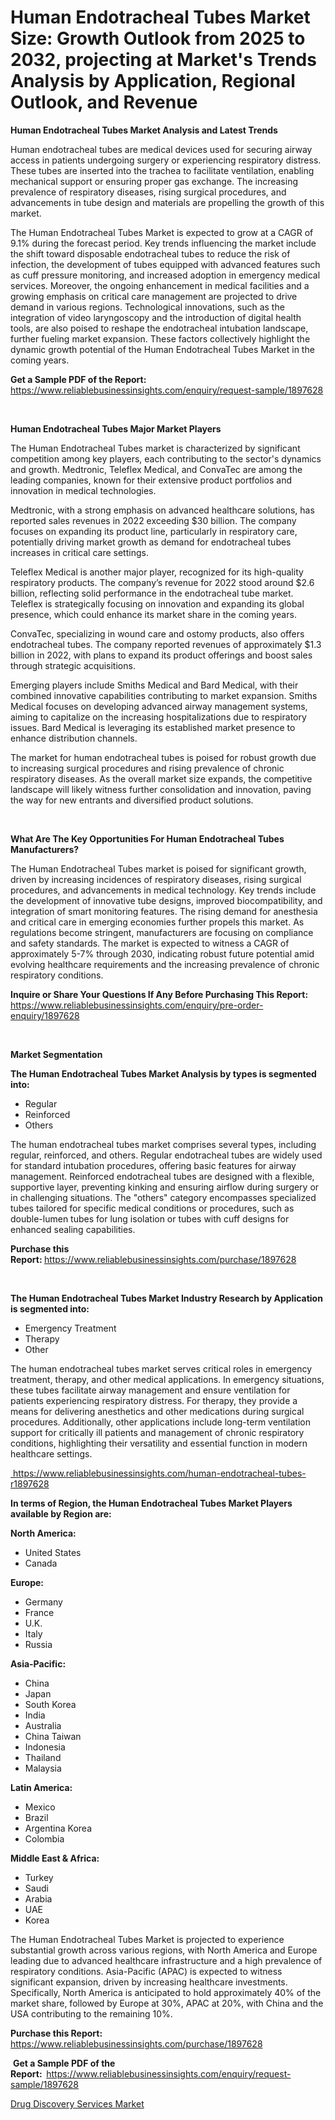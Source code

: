 <p><h1>Human Endotracheal Tubes Market Size: Growth Outlook from 2025 to 2032, projecting at Market's Trends Analysis by Application, Regional Outlook, and Revenue</h1></p><p><strong>Human Endotracheal Tubes Market Analysis and Latest Trends</strong></p>
<p><p>Human endotracheal tubes are medical devices used for securing airway access in patients undergoing surgery or experiencing respiratory distress. These tubes are inserted into the trachea to facilitate ventilation, enabling mechanical support or ensuring proper gas exchange. The increasing prevalence of respiratory diseases, rising surgical procedures, and advancements in tube design and materials are propelling the growth of this market.</p><p>The Human Endotracheal Tubes Market is expected to grow at a CAGR of 9.1% during the forecast period. Key trends influencing the market include the shift toward disposable endotracheal tubes to reduce the risk of infection, the development of tubes equipped with advanced features such as cuff pressure monitoring, and increased adoption in emergency medical services. Moreover, the ongoing enhancement in medical facilities and a growing emphasis on critical care management are projected to drive demand in various regions. Technological innovations, such as the integration of video laryngoscopy and the introduction of digital health tools, are also poised to reshape the endotracheal intubation landscape, further fueling market expansion. These factors collectively highlight the dynamic growth potential of the Human Endotracheal Tubes Market in the coming years.</p></p>
<p><strong>Get a Sample PDF of the Report:&nbsp;</strong> <a href="https://www.reliablebusinessinsights.com/enquiry/request-sample/1897628?utm_campaign=2215&utm_medium=2&utm_source=Github&utm_content=ia&utm_term=03032025&utm_id=human-endotracheal-tubes">https://www.reliablebusinessinsights.com/enquiry/request-sample/1897628</a></p>
<p>&nbsp;</p>
<p><strong>Human Endotracheal Tubes Major Market Players</strong></p>
<p><p>The Human Endotracheal Tubes market is characterized by significant competition among key players, each contributing to the sector's dynamics and growth. Medtronic, Teleflex Medical, and ConvaTec are among the leading companies, known for their extensive product portfolios and innovation in medical technologies. </p><p>Medtronic, with a strong emphasis on advanced healthcare solutions, has reported sales revenues in 2022 exceeding $30 billion. The company focuses on expanding its product line, particularly in respiratory care, potentially driving market growth as demand for endotracheal tubes increases in critical care settings.</p><p>Teleflex Medical is another major player, recognized for its high-quality respiratory products. The company’s revenue for 2022 stood around $2.6 billion, reflecting solid performance in the endotracheal tube market. Teleflex is strategically focusing on innovation and expanding its global presence, which could enhance its market share in the coming years. </p><p>ConvaTec, specializing in wound care and ostomy products, also offers endotracheal tubes. The company reported revenues of approximately $1.3 billion in 2022, with plans to expand its product offerings and boost sales through strategic acquisitions.</p><p>Emerging players include Smiths Medical and Bard Medical, with their combined innovative capabilities contributing to market expansion. Smiths Medical focuses on developing advanced airway management systems, aiming to capitalize on the increasing hospitalizations due to respiratory issues. Bard Medical is leveraging its established market presence to enhance distribution channels.</p><p>The market for human endotracheal tubes is poised for robust growth due to increasing surgical procedures and rising prevalence of chronic respiratory diseases. As the overall market size expands, the competitive landscape will likely witness further consolidation and innovation, paving the way for new entrants and diversified product solutions.</p></p>
<p>&nbsp;</p>
<p><strong>What Are The Key Opportunities For Human Endotracheal Tubes Manufacturers?</strong></p>
<p><p>The Human Endotracheal Tubes market is poised for significant growth, driven by increasing incidences of respiratory diseases, rising surgical procedures, and advancements in medical technology. Key trends include the development of innovative tube designs, improved biocompatibility, and integration of smart monitoring features. The rising demand for anesthesia and critical care in emerging economies further propels this market. As regulations become stringent, manufacturers are focusing on compliance and safety standards. The market is expected to witness a CAGR of approximately 5-7% through 2030, indicating robust future potential amid evolving healthcare requirements and the increasing prevalence of chronic respiratory conditions.</p></p>
<p><strong>Inquire or Share Your Questions If Any Before Purchasing This Report:</strong> <a href="https://www.reliablebusinessinsights.com/enquiry/pre-order-enquiry/1897628?utm_campaign=2215&utm_medium=2&utm_source=Github&utm_content=ia&utm_term=03032025&utm_id=human-endotracheal-tubes">https://www.reliablebusinessinsights.com/enquiry/pre-order-enquiry/1897628</a></p>
<p>&nbsp;</p>
<p><strong>Market Segmentation</strong></p>
<p><strong>The Human Endotracheal Tubes Market Analysis by types is segmented into:</strong></p>
<p><ul><li>Regular</li><li>Reinforced</li><li>Others</li></ul></p>
<p><p>The human endotracheal tubes market comprises several types, including regular, reinforced, and others. Regular endotracheal tubes are widely used for standard intubation procedures, offering basic features for airway management. Reinforced endotracheal tubes are designed with a flexible, supportive layer, preventing kinking and ensuring airflow during surgery or in challenging situations. The "others" category encompasses specialized tubes tailored for specific medical conditions or procedures, such as double-lumen tubes for lung isolation or tubes with cuff designs for enhanced sealing capabilities.</p></p>
<p><strong>Purchase this Report:&nbsp;</strong><a href="https://www.reliablebusinessinsights.com/purchase/1897628?utm_campaign=2215&utm_medium=2&utm_source=Github&utm_content=ia&utm_term=03032025&utm_id=human-endotracheal-tubes">https://www.reliablebusinessinsights.com/purchase/1897628</a></p>
<p>&nbsp;</p>
<p><strong>The Human Endotracheal Tubes Market Industry Research by Application is segmented into:</strong></p>
<p><ul><li>Emergency Treatment</li><li>Therapy</li><li>Other</li></ul></p>
<p><p>The human endotracheal tubes market serves critical roles in emergency treatment, therapy, and other medical applications. In emergency situations, these tubes facilitate airway management and ensure ventilation for patients experiencing respiratory distress. For therapy, they provide a means for delivering anesthetics and other medications during surgical procedures. Additionally, other applications include long-term ventilation support for critically ill patients and management of chronic respiratory conditions, highlighting their versatility and essential function in modern healthcare settings.</p></p>
<p><a href="https://www.reliablebusinessinsights.com/human-endotracheal-tubes-r1897628?utm_campaign=2215&utm_medium=2&utm_source=Github&utm_content=ia&utm_term=03032025&utm_id=human-endotracheal-tubes">&nbsp;https://www.reliablebusinessinsights.com/human-endotracheal-tubes-r1897628</a></p>
<p><strong>In terms of Region, the Human Endotracheal Tubes Market Players available by Region are:</strong></p>
<p>
    <p> <strong> North America: </strong>
        <ul>
            <li>United States</li>
            <li>Canada</li>
        </ul>
        </p> 
    <p> <strong> Europe: </strong>
        <ul>
            <li>Germany</li>
            <li>France</li>
            <li>U.K.</li>
            <li>Italy</li>
            <li>Russia</li>
        </ul>
        </p> 
    <p> <strong> Asia-Pacific: </strong>
        <ul>
            <li>China</li>
            <li>Japan</li>
            <li>South Korea</li>
            <li>India</li>
            <li>Australia</li>
            <li>China Taiwan</li>
            <li>Indonesia</li>
            <li>Thailand</li>
            <li>Malaysia</li>
        </ul>
        </p> 
    <p> <strong> Latin America: </strong>
        <ul>
            <li>Mexico</li>
            <li>Brazil</li>
            <li>Argentina Korea</li>
            <li>Colombia</li>
        </ul>
        </p> 
    <p> <strong> Middle East & Africa: </strong>
        <ul>
            <li>Turkey</li>
            <li>Saudi</li>
            <li>Arabia</li>
            <li>UAE</li>
            <li>Korea</li>
        </ul>
    </p>
    </p>
<p><p>The Human Endotracheal Tubes Market is projected to experience substantial growth across various regions, with North America and Europe leading due to advanced healthcare infrastructure and a high prevalence of respiratory conditions. Asia-Pacific (APAC) is expected to witness significant expansion, driven by increasing healthcare investments. Specifically, North America is anticipated to hold approximately 40% of the market share, followed by Europe at 30%, APAC at 20%, with China and the USA contributing to the remaining 10%.</p></p>
<p><strong>Purchase this Report: </strong><a href="https://www.reliablebusinessinsights.com/purchase/1897628?utm_campaign=2215&utm_medium=2&utm_source=Github&utm_content=ia&utm_term=03032025&utm_id=human-endotracheal-tubes">https://www.reliablebusinessinsights.com/purchase/1897628</a></p>
<p>&nbsp;<strong>Get a Sample PDF of the Report:&nbsp;&nbsp;</strong><a href="https://www.reliablebusinessinsights.com/enquiry/request-sample/1897628?utm_campaign=2215&utm_medium=2&utm_source=Github&utm_content=ia&utm_term=03032025&utm_id=human-endotracheal-tubes">https://www.reliablebusinessinsights.com/enquiry/request-sample/1897628</a></p>
<p><strong></strong></p>
<p><p><a href="https://github.com/pomasifilo/Market-Research-Report-List-1/blob/main/drug-discovery-services-market.md?utm_campaign=2215&utm_medium=2&utm_source=Github&utm_content=ia&utm_term=03032025&utm_id=human-endotracheal-tubes">Drug Discovery Services Market</a></p></p>